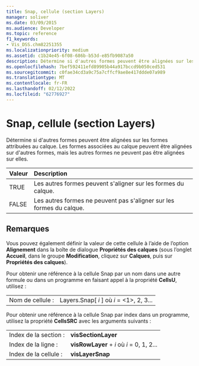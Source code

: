 ```yaml
---
title: Snap, cellule (section Layers)
manager: soliver
ms.date: 03/09/2015
ms.audience: Developer
ms.topic: reference
f1_keywords:
- Vis_DSS.chm82251355
ms.localizationpriority: medium
ms.assetid: c1b24e45-6f08-686b-b53d-e85fb9087a50
description: Détermine si d'autres formes peuvent être alignées sur les formes attribuées au calque. Les formes associées au calque peuvent être alignées sur d'autres formes, mais les autres formes ne peuvent pas être alignées sur elles.
ms.openlocfilehash: 7bef592411efd89905b44a917bccd9b050ced531
ms.sourcegitcommit: c0fae34cd3a9c75a7cffcf9ae8e417ddde07a989
ms.translationtype: MT
ms.contentlocale: fr-FR
ms.lasthandoff: 02/12/2022
ms.locfileid: "62776927"
---
```

# <a name="snap-cell-layers-section"></a>Snap, cellule (section Layers)

Détermine si d'autres formes peuvent être alignées sur les formes attribuées au calque. Les formes associées au calque peuvent être alignées sur d'autres formes, mais les autres formes ne peuvent pas être alignées sur elles.
  
|**Valeur**|**Description**|
|:-----|:-----|
|TRUE  <br/> |Les autres formes peuvent s'aligner sur les formes du calque. |
|FALSE  <br/> |Les autres formes ne peuvent pas s'aligner sur les formes du calque. |
   
## <a name="remarks"></a>Remarques

Vous pouvez également définir la valeur de cette cellule à l’aide de l’option **Alignement** dans la boîte de dialogue **Propriétés des calques** (sous l’onglet **Accueil**, dans le groupe **Modification**, cliquez sur **Calques**, puis sur **Propriétés des calques**).
  
Pour obtenir une référence à la cellule Snap par un nom dans une autre formule ou dans un programme en faisant appel à la propriété **CellsU**, utilisez : 
  
|||
|:-----|:-----|
|Nom de cellule :  <br/> |Layers.Snap[ *i*  ] où  *i*  = <1>, 2, 3... |
   
Pour obtenir une référence à la cellule Snap par index dans un programme, utilisez la propriété **CellsSRC** avec les arguments suivants : 
  
|||
|:-----|:-----|
|Index de la section :  <br/> |**visSectionLayer** <br/> |
|Index de la ligne :  <br/> |**visRowLayer** +   *i* où *i* = 0, 1, 2... |
|Index de la cellule :  <br/> |**visLayerSnap** <br/> |
   

